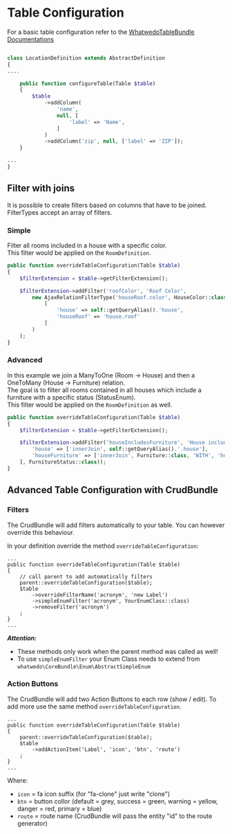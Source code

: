 # Table Configuration

For a basic table configuration refer to the [WhatwedoTableBundle Documentations](https://doc.whatwedo.ch/whatwedo/tablebundle/table-configuration)

```php

class LocationDefinition extends AbstractDefinition
{
....

    public function configureTable(Table $table)
    {
        $table
            ->addColumn(
                'name', 
                null, [
                    'label' => 'Name',
                ]
            )
            ->addColumn('zip', null, ['label' => 'ZIP']);
    }

...
}
```

## Filter with joins

It is possible to create filters based on columns that have to be joined.  
FilterTypes accept an array of filters.

### Simple

Filter all rooms included in a house with a specific color.  
This filter would be applied on the `RoomDefinition`.
```php
public function overrideTableConfiguration(Table $table)
{
    $filterExtension = $table->getFilterExtension();

    $filterExtension->addFilter('roofColor', 'Roof Color',
        new AjaxRelationFilterType('houseRoof.color', HouseColor::class, $this->doctrine,
            [
                'house' => self::getQueryAlias().'house',
                'houseRoof' => 'house.roof'
            ]
        )
    );
}
```

### Advanced

In this example we join a ManyToOne (Room -> House) and then a OneToMany (House -> Furniture) relation.  
The goal is to filter all rooms contained in all houses which include a furniture with a specific status (StatusEnum).  
This filter would be applied on the `RoomDefinition` as well.  
```php
public function overrideTableConfiguration(Table $table)
{
    $filterExtension = $table->getFilterExtension();

    $filterExtension->addFilter('houseIncludesFurniture', 'House includes furniture', new SimpleEnumFilterType('houseFurniture.status', [
        'house' => ['innerJoin', self::getQueryAlias().'.house'],
        'houseFurniture' => ['innerJoin', Furniture::class, 'WITH', 'houseFurniture.house = house.id'],
    ], FurnitureStatus::class));
}
```

## Advanced Table Configuration with CrudBundle

### Filters
The CrudBundle will add filters automatically to your table. You can however override this behaviour. 

In your definition override the method `overrideTableConfiguration`:
```
...
public function overrideTableConfiguration(Table $table)
{
    // call parent to add automatically filters
    parent::overrideTableConfiguration($table);
    $table
        ->overrideFilterName('acronym', 'new Label')
        ->simpleEnumFilter('acronym', YourEnumClass::class)
        ->removeFilter('acronym')
    ;
}
...
```

***Attention:***
* These methods only work when the parent method was called as well!
* To use `simpleEnumFilter` your Enum Class needs to extend from `whatwedo\CoreBundle\Enum\AbstractSimpleEnum`

### Action Buttons
The CrudBundle will add two Action Buttons to each row (show / edit). To add more use the same method `overrideTableConfiguration`.

```
...
public function overrideTableConfiguration(Table $table)
{
    parent::overrideTableConfiguration($table);
    $table
        ->addActionItem('Label', 'icon', 'btn', 'route')
    ;
}
...
```
Where:
- `icon` = fa icon suffix (for "fa-clone" just write "clone")
- `btn` = button collor (default = grey, success = green, warning = yellow, danger = red, primary = blue)
- `route` = route name (CrudBundle will pass the entity "id" to the route generator)
